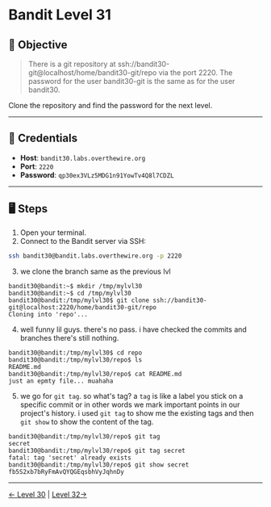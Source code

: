 # Bandit Level 31

## 🧩 Objective

> There is a git repository at ssh://bandit30-git@localhost/home/bandit30-git/repo via the port 2220. The password for the user bandit30-git is the same as for the user bandit30.

Clone the repository and find the password for the next level.

---

## 🧪 Credentials

- **Host**: `bandit30.labs.overthewire.org`
- **Port**: `2220`
- **Password**: `qp30ex3VLz5MDG1n91YowTv4Q8l7CDZL`
---

## 🖥️ Steps

1. Open your terminal.
2. Connect to the Bandit server via SSH:

```bash
ssh bandit30@bandit.labs.overthewire.org -p 2220
```
3. we clone the branch same as the previous lvl
```
bandit30@bandit:~$ mkdir /tmp/mylvl30
bandit30@bandit:~$ cd /tmp/mylvl30
bandit30@bandit:/tmp/mylvl30$ git clone ssh://bandit30-git@localhost:2220/home/bandit30-git/repo
Cloning into 'repo'...
```
4. well funny lil guys. there's no pass. i have checked the commits and branches there's still nothing.
```
bandit30@bandit:/tmp/mylvl30$ cd repo
bandit30@bandit:/tmp/mylvl30/repo$ ls
README.md
bandit30@bandit:/tmp/mylvl30/repo$ cat README.md 
just an epmty file... muahaha
```
5. we go for `git tag`. so what's tag? a `tag` is like a label you stick on a specific commit or in other words we mark important points in our project's history. i used `git tag` to show me the existing tags and then `git show` to show the content of the tag.
```
bandit30@bandit:/tmp/mylvl30/repo$ git tag
secret
bandit30@bandit:/tmp/mylvl30/repo$ git tag secret
fatal: tag 'secret' already exists
bandit30@bandit:/tmp/mylvl30/repo$ git show secret 
fb5S2xb7bRyFmAvQYQGEqsbhVyJqhnDy
```
---
[← Level 30](./leve30.md) | [Level 32→](./level32.md)
